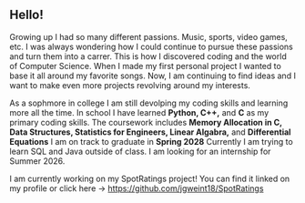 ## Hello!

Growing up I had so many different passions. Music, sports, video games, etc. I was always wondering how I could continue to pursue these passions and turn them into a carrer. 
This is how I discovered coding and the world of Computer Science. When I made my first personal project I wanted to base it all around my favorite songs. Now, I am continuing to find ideas and I want to make even more projects revolving around my interests.

As a sophmore in college I am still devolping my coding skills and learning more all the time. In school I have learned **Python, C++,** and **C** as my primary coding skills. The coursework includes **Memory Allocation in C, Data Structures, Statistics for Engineers, Linear Algabra,** and **Differential Equations** I am on track to graduate in **Spring 2028** Currently I am trying to learn SQL and Java outside of class. I am looking for an internship for Summer 2026.

I am currently working on my SpotRatings project! You can find it linked on my profile or click here -> https://github.com/jgweint18/SpotRatings
<!--
**jgweint18/jgweint18** is a ✨ _special_ ✨ repository because its `README.md` (this file) appears on your GitHub profile.

Here are some ideas to get you started:

- 🔭 I’m currently working on ...
- 🌱 I’m currently learning ...
- 👯 I’m looking to collaborate on ...
- 🤔 I’m looking for help with ...
- 💬 Ask me about ...
- 📫 How to reach me: ...
- 😄 Pronouns: ...
- ⚡ Fun fact: ...
-->
